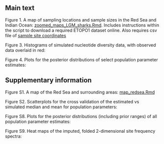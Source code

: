 ## Main text

Figure 1. A map of sampling locations and sample sizes in the Red Sea and Indian Ocean: [zoomed_maps_LGM_sharks.Rmd](https://github.com/mae47/Red_Sea_LGM/blob/main/Scripts/zoomed_maps_LGM_sharks.Rmd). Includes instructions within the script to download a required ETOPO1 dataset online. Also requires csv file of [sample site coordinates](https://github.com/mae47/Red_Sea_LGM/blob/main/data/IP_sample_sites_coord_LGM_sharks.csv)

Figure 3. Histograms of simulated nucleotide diversity data, with observed data overlaid in red:

Figure 4. Plots for the posterior distributions of select population parameter estimates:

## Supplementary information

Figure S1. A map of the Red Sea and surrounding areas: [map_redsea.Rmd](https://github.com/mae47/Red_Sea_LGM/blob/main/Scripts/map_redsea.Rmd)

Figure S2. Scatterplots for the cross validation of the estimated vs simulated median and mean for population parameters:

Figure S8. Plots for the posterior distributions (including prior ranges) of all population parameter estimates:

Figure S9. Heat maps of the imputed, folded 2-dimensional site frequency spectra:
